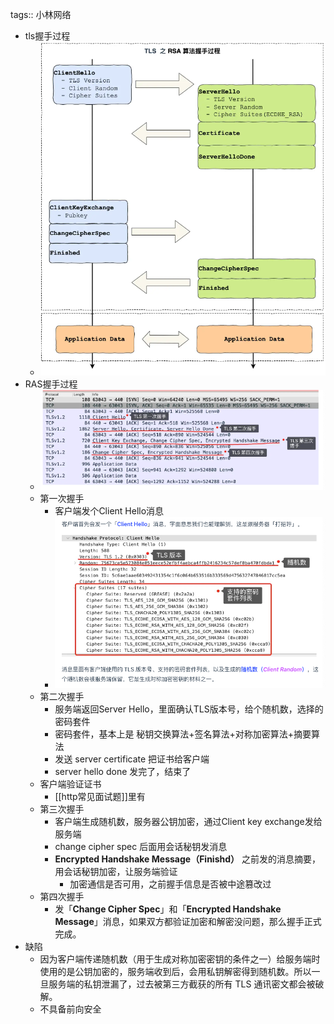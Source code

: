 tags:: 小林网络

- tls握手过程
	- ![image.png](../assets/image_1708850969434_0.png)
- RAS握手过程
	- ![image.png](../assets/image_1708851138704_0.png)
	- 第一次握手
		- 客户端发个Client Hello消息
		- ![image.png](../assets/image_1708851173438_0.png)
	- 第二次握手
		- 服务端返回Server Hello，里面确认TLS版本号，给个随机数，选择的密码套件
		- 密码套件，基本上是 秘钥交换算法+签名算法+对称加密算法+摘要算法
		- 发送 server certificate 把证书给客户端
		- server hello done 发完了，结束了
	- 客户端验证证书
		- [[http常见面试题]]里有
	- 第三次握手
		- 客户端生成随机数，服务器公钥加密，通过Client key exchange发给服务端
		- change cipher spec 后面用会话秘钥发消息
		- **Encrypted Handshake Message（Finishd）** 之前发的消息摘要，用会话秘钥加密，让服务端验证
			- 加密通信是否可用，之前握手信息是否被中途篡改过
	- 第四次握手
		- 发「**Change Cipher Spec**」和「**Encrypted Handshake Message**」消息，如果双方都验证加密和解密没问题，那么握手正式完成。
- 缺陷
	- 因为客户端传递随机数（用于生成对称加密密钥的条件之一）给服务端时使用的是公钥加密的，服务端收到后，会用私钥解密得到随机数。所以一旦服务端的私钥泄漏了，过去被第三方截获的所有 TLS 通讯密文都会被破解。
	- 不具备前向安全